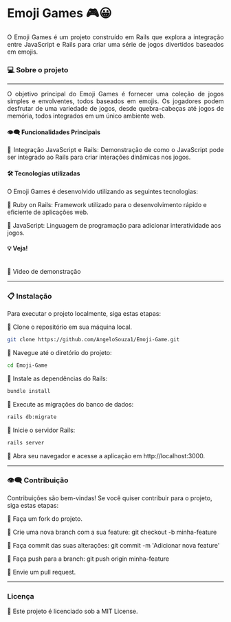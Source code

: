 # Emoji Games 🎮😀

<div align="justify">
O Emoji Games é um projeto construído em Rails que explora a integração entre JavaScript e Rails para criar uma série de jogos divertidos baseados em emojis.
</div>

### 💻 Sobre o projeto
---

<div align="justify">
O objetivo principal do Emoji Games é fornecer uma coleção de jogos simples e envolventes, todos baseados em emojis. Os jogadores podem desfrutar de uma variedade de jogos, desde quebra-cabeças até jogos de memória, todos integrados em um único ambiente web.

#### 👁️‍🗨️ Funcionalidades Principais

🔹 Integração JavaScript e Rails: Demonstração de como o JavaScript pode ser integrado ao Rails para criar interações dinâmicas nos jogos.

</div>

#### 🛠 Tecnologias utilizadas

O Emoji Games é desenvolvido utilizando as seguintes tecnologias:

🔹 Ruby on Rails: Framework utilizado para o desenvolvimento rápido e eficiente de aplicações web.

🔹 JavaScript: Linguagem de programação para adicionar interatividade aos jogos.


#### 💡 Veja!

<br>
🔹 Video de demonstração








---


### 📋 Instalação
Para executar o projeto localmente, siga estas etapas:

 🔹 Clone o repositório em sua máquina local.

  ```bash
git clone https://github.com/AngeloSouza1/Emoji-Game.git
```

🔹 Navegue até o diretório do projeto:

```bash
cd Emoji-Game
```

🔹 Instale as dependências do Rails:

```bash
bundle install
```

🔹 Execute as migrações do banco de dados:

```bash
rails db:migrate
```

🔹 Inicie o servidor Rails:
```bash
rails server
```

🔹 Abra seu navegador e acesse a aplicação em http://localhost:3000.



---

### 👁️‍🗨️ Contribuição
Contribuições são bem-vindas! Se você quiser contribuir para o projeto, siga estas etapas:

🔹 Faça um fork do projeto.

🔹 Crie uma nova branch com a sua feature: git checkout -b minha-feature

🔹 Faça commit das suas alterações: git commit -m 'Adicionar nova feature'

🔹 Faça push para a branch: git push origin minha-feature

🔹 Envie um pull request.

---
###  Licença
🔹 Este projeto é licenciado sob a MIT License.

